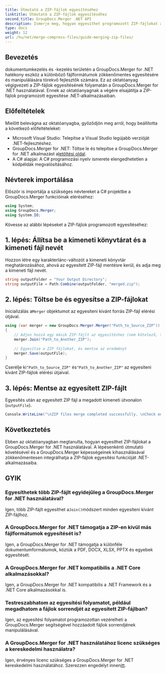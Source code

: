 ```yaml
---
title: Útmutató a ZIP-fájlok egyesítéséhez
linktitle: Útmutató a ZIP-fájlok egyesítéséhez
second_title: GroupDocs.Merger .NET API
description: Ismerje meg, hogyan egyesíthet programozott ZIP-fájlokat a GroupDocs.Merger for .NET használatával. Ez az oktatóanyag részletes útmutatót nyújt a fejlesztők számára.
type: docs
weight: 12
url: /hu/net/merge-compress-files/guide-merging-zip-files/
---
```

## Bevezetés
dokumentumkezelés és -kezelés területén a GroupDocs.Merger for .NET hatékony eszköz a különböző fájlformátumok zökkenőmentes egyesítésére és manipulálására törekvő fejlesztők számára. Ez az oktatóanyag végigvezeti a ZIP-fájlok egyesítésének folyamatán a GroupDocs.Merger for .NET használatával. Ennek az oktatóanyagnak a végére elsajátítja a ZIP-fájlok programozott egyesítése .NET-alkalmazásaiban.
## Előfeltételek
Mielőtt belevágna az oktatóanyagba, győződjön meg arról, hogy beállította a következő előfeltételeket:
- Microsoft Visual Studio: Telepítse a Visual Studio legújabb verzióját .NET-fejlesztéshez.
-  GroupDocs.Merger for .NET: Töltse le és telepítse a GroupDocs.Merger for .NET alkalmazást a[letöltési oldal](https://releases.groupdocs.com/merger/net/).
- A C# alapjai: A C# programozási nyelv ismerete elengedhetetlen a kódpéldák megvalósításához.

## Névterek importálása
Először is importálja a szükséges névtereket a C# projektbe a GroupDocs.Merger funkcióinak eléréséhez:
```csharp
using System; 
using GroupDocs.Merger;
using System.IO;
```

Kövesse az alábbi lépéseket a ZIP-fájlok programozott egyesítéséhez:
## 1. lépés: Állítsa be a kimeneti könyvtárat és a kimeneti fájl nevét
Hozzon létre egy karakterlánc-változót a kimeneti könyvtár meghatározásához, ahová az egyesített ZIP-fájl mentésre kerül, és adja meg a kimeneti fájl nevét.
```csharp
string outputFolder = "Your Output Directory";
string outputFile = Path.Combine(outputFolder, "merged.zip");
```
## 2. lépés: Töltse be és egyesítse a ZIP-fájlokat
 Inicializálás a`Merger` objektumot az egyesíteni kívánt forrás ZIP-fájl elérési útjával.
```csharp
using (var merger = new GroupDocs.Merger.Merger("Path_to_Source_ZIP"))
{
    // Adjon hozzá egy másik ZIP-fájlt az egyesítéshez (nem kötelező, több fájlt is hozzáadhat)
    merger.Join("Path_to_Another_ZIP");
    
    // Egyesítse a ZIP fájlokat, és mentse az eredményt
    merger.Save(outputFile);
}
```
 Cserélje ki`"Path_to_Source_ZIP"` és`"Path_to_Another_ZIP"` az egyesíteni kívánt ZIP-fájlok elérési útjaival.
## 3. lépés: Mentse az egyesített ZIP-fájlt
Egyesítés után az egyesített ZIP fájl a megadott kimeneti útvonalon (`outputFile`).
```csharp
Console.WriteLine("\nZIP files merge completed successfully. \nCheck output in {0}", outputFolder);
```

## Következtetés
Ebben az oktatóanyagban megtanulta, hogyan egyesíthet ZIP-fájlokat a GroupDocs.Merger for .NET használatával. A lépésenkénti útmutató követésével és a GroupDocs.Merger képességeinek kihasználásával zökkenőmentesen integrálhatja a ZIP-fájlok egyesítési funkcióját .NET-alkalmazásaiba.

## GYIK
### Egyesíthetek több ZIP-fájlt egyidejűleg a GroupDocs.Merger for .NET használatával?
 Igen, több ZIP-fájlt egyesíthet a`Join()`módszert minden egyesíteni kívánt ZIP-fájlhoz.
### A GroupDocs.Merger for .NET támogatja a ZIP-en kívül más fájlformátumok egyesítését is?
Igen, a GroupDocs.Merger for .NET támogatja a különféle dokumentumformátumok, köztük a PDF, DOCX, XLSX, PPTX és egyebek egyesítését.
### A GroupDocs.Merger for .NET kompatibilis a .NET Core alkalmazásokkal?
Igen, a GroupDocs.Merger for .NET kompatibilis a .NET Framework és a .NET Core alkalmazásokkal is.
### Testreszabhatom az egyesítési folyamatot, például megadhatom a fájlok sorrendjét az egyesített ZIP-fájlban?
Igen, az egyesítési folyamatot programozottan vezérelheti a GroupDocs.Merger segítségével hozzáadott fájlok sorrendjének manipulálásával.
### A GroupDocs.Merger for .NET használatához licenc szükséges a kereskedelmi használatra?
 Igen, érvényes licenc szükséges a GroupDocs.Merger for .NET kereskedelmi használatához. Szerezzen engedélyt innen[itt](https://purchase.groupdocs.com/buy).